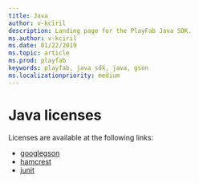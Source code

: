 ```yaml
---
title: Java
author: v-kciril
description: Landing page for the PlayFab Java SDK.
ms.author: v-kciril
ms.date: 01/22/2019
ms.topic: article
ms.prod: playfab
keywords: playfab, java sdk, java, gson
ms.localizationpriority: medium
---
```


# Java licenses

Licenses are available at the following links:

- [googlegson](licenses/google-gson-license.md)
- [hamcrest](licenses/hamcrest-license.md)
- [junit](licenses/junit-license.md)
